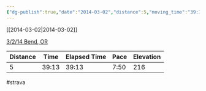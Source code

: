 ```yaml
---
{"dg-publish":true,"date":"2014-03-02","distance":5,"moving_time":"39:13","elapsed_time":"39:13","pace":"7:50","total_elevation_gain":216,"url":"https://www.strava.com/activities/139726559","permalink":"/01-personal/strava/2014-03-02-3-2-14-bend-or/","dgPassFrontmatter":true}
---
```



[[2014-03-02\|2014-03-02]]

[3/2/14 Bend, OR](https://www.strava.com/activities/139726559)

| Distance | Time  | Elapsed Time | Pace | Elevation |
| -------- | ----- | ------------ | ---- | --------- |
| 5        | 39:13 | 39:13        | 7:50 | 216       |




#strava
